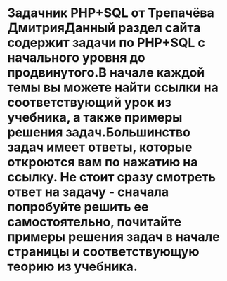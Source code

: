 # Задачник PHP+SQL от Трепачёва ДмитрияДанный раздел сайта содержит задачи по PHP+SQL с начального уровня до продвинутого.В начале каждой темы вы можете найти ссылки на соответствующий урок из учебника, а также примеры решения задач.Большинство задач имеет ответы, которые откроются вам по нажатию на ссылку. Не стоит сразу смотреть ответ на задачу - сначала попробуйте решить ее самостоятельно, почитайте примеры решения задач в начале страницы и соответствующую теорию из учебника. 
